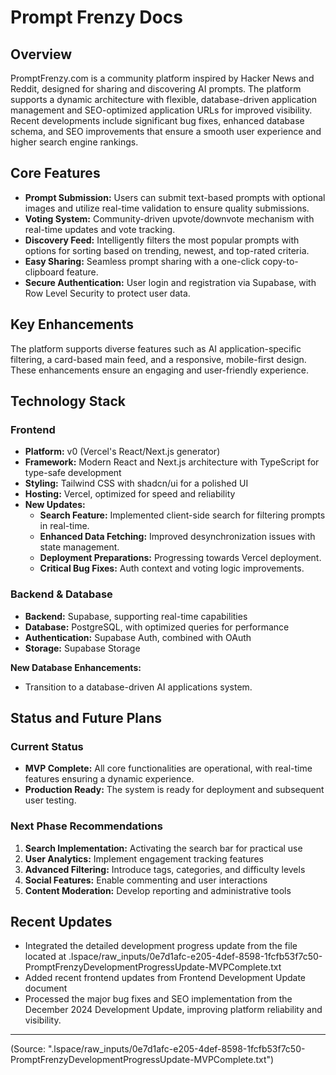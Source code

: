 # Prompt Frenzy Docs

## Overview
PromptFrenzy.com is a community platform inspired by Hacker News and Reddit, designed for sharing and discovering AI prompts. The platform supports a dynamic architecture with flexible, database-driven application management and SEO-optimized application URLs for improved visibility. Recent developments include significant bug fixes, enhanced database schema, and SEO improvements that ensure a smooth user experience and higher search engine rankings.

## Core Features
- **Prompt Submission:** Users can submit text-based prompts with optional images and utilize real-time validation to ensure quality submissions.
- **Voting System:** Community-driven upvote/downvote mechanism with real-time updates and vote tracking.
- **Discovery Feed:** Intelligently filters the most popular prompts with options for sorting based on trending, newest, and top-rated criteria.
- **Easy Sharing:** Seamless prompt sharing with a one-click copy-to-clipboard feature.
- **Secure Authentication:** User login and registration via Supabase, with Row Level Security to protect user data.

## Key Enhancements
The platform supports diverse features such as AI application-specific filtering, a card-based main feed, and a responsive, mobile-first design. These enhancements ensure an engaging and user-friendly experience.

## Technology Stack
### Frontend
- **Platform:** v0 (Vercel's React/Next.js generator)
- **Framework:** Modern React and Next.js architecture with TypeScript for type-safe development
- **Styling:** Tailwind CSS with shadcn/ui for a polished UI
- **Hosting:** Vercel, optimized for speed and reliability
- **New Updates:**
  - **Search Feature:** Implemented client-side search for filtering prompts in real-time.
  - **Enhanced Data Fetching:** Improved desynchronization issues with state management.
  - **Deployment Preparations:** Progressing towards Vercel deployment.
  - **Critical Bug Fixes:** Auth context and voting logic improvements.

### Backend & Database
- **Backend:** Supabase, supporting real-time capabilities
- **Database:** PostgreSQL, with optimized queries for performance
- **Authentication:** Supabase Auth, combined with OAuth
- **Storage:** Supabase Storage

**New Database Enhancements:**
- Transition to a database-driven AI applications system.

## Status and Future Plans
### Current Status
- **MVP Complete:** All core functionalities are operational, with real-time features ensuring a dynamic experience.
- **Production Ready:** The system is ready for deployment and subsequent user testing.

### Next Phase Recommendations
1. **Search Implementation:** Activating the search bar for practical use
2. **User Analytics:** Implement engagement tracking features
3. **Advanced Filtering:** Introduce tags, categories, and difficulty levels
4. **Social Features:** Enable commenting and user interactions
5. **Content Moderation:** Develop reporting and administrative tools

## Recent Updates
- Integrated the detailed development progress update from the file located at .lspace/raw_inputs/0e7d1afc-e205-4def-8598-1fcfb53f7c50-PromptFrenzyDevelopmentProgressUpdate-MVPComplete.txt
- Added recent frontend updates from Frontend Development Update document
- Processed the major bug fixes and SEO implementation from the December 2024 Development Update, improving platform reliability and visibility.

---
(Source: ".lspace/raw_inputs/0e7d1afc-e205-4def-8598-1fcfb53f7c50-PromptFrenzyDevelopmentProgressUpdate-MVPComplete.txt")